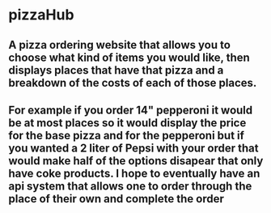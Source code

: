 # pizzaHub

## A pizza ordering website that allows you to choose what kind of items you would like, then displays places that have that pizza and a breakdown of the costs of each of those places.
## For example if you order 14" pepperoni it would be at most places so it would display the price for the base pizza and for the pepperoni but if you wanted a 2 liter of Pepsi with your order that would make half of the options disapear that only have coke products. I hope to eventually have an api system that allows one to order through the place of their own and complete the order
